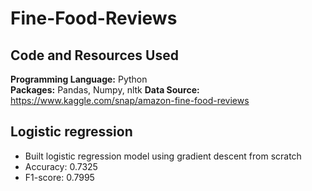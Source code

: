 # Fine-Food-Reviews

## Code and Resources Used
**Programming Language:** Python  
**Packages:** Pandas, Numpy, nltk
**Data Source:**  https://www.kaggle.com/snap/amazon-fine-food-reviews

## Logistic regression
* Built logistic regression model using gradient descent from scratch
* Accuracy: 0.7325
* F1-score: 0.7995
